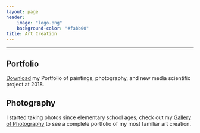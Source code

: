 ```yaml
---
layout: page
header:
    image: "logo.png"
    background-color: "#fabb00"
title: Art Creation
---
```


---
## Portfolio
[Download](https://bencer3283.github.io/docs/portfolio.pdf) my Portfolio of paintings, photography, and new media scientific project at 2018.

## Photography
I started taking photos since elementary school ages, check out my [Gallery of Photography](http://homepage.ntu.edu.tw/~b07611002/) to see a complete portfolio of my most familiar art creation.
